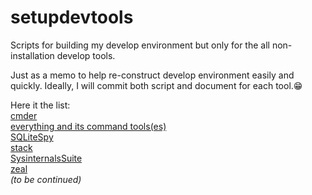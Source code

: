 # setupdevtools

Scripts for building my develop environment but only for the all non-installation develop tools.  

Just as a memo to help re-construct develop environment easily and quickly. Ideally, I will commit both script and document for each tool.:grin:  

Here it the list:  
[cmder](http://cmder.net/)  
[everything and its command tools(es)](https://www.voidtools.com/support/everything/)  
[SQLiteSpy](https://www.yunqa.de/delphi/products/sqlitespy/index)  
[stack](https://docs.haskellstack.org/en/stable/README/)  
[SysinternalsSuite](https://docs.microsoft.com/en-us/sysinternals/downloads/sysinternals-suite)  
[zeal](https://zealdocs.org/)  
*(to be continued)*
